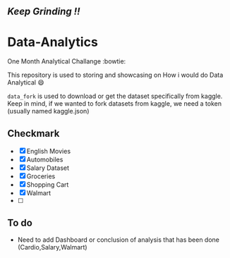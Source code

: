 *Keep Grinding !!*
---


# Data-Analytics
One Month Analytical Challange :bowtie:

This repository is used to storing and showcasing on How i would do Data Analytical :smile:

`data_fork` is used to download or get the dataset specifically from kaggle. Keep in mind, if we wanted to fork datasets from kaggle, we need a token (usually named kaggle.json)



## Checkmark
- [x] English Movies
- [x] Automobiles
- [x] Salary Dataset
- [x] Groceries
- [x] Shopping Cart
- [x] Walmart 
- [ ] 


## To do

- Need to add Dashboard or conclusion of analysis that has been done (Cardio,Salary,Walmart)
